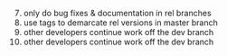 7. only do bug fixes & documentation in rel branches
8. use tags to demarcate rel versions in master branch
10. other developers continue work off the dev branch
10. other developers continue work off the dev branch
